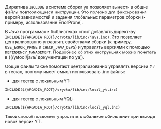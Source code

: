 Директива `INCLUDE` в системе сборки ya позволяет вынести в общие файлы повторяющиеся инструкции. Это полезно для фиксирования версий зависимостей и задания глобальных параметров сборки (к примеру, использование ErrorProne).

В *Java* программах и библиотеках стоит добавлять директиву `INCLUDE(${ARCADIA_ROOT}/crypta/lib/inc/java.inc)`. Это позволяет централизованно управлять свойствами сборки (к примеру, `USE_ERROR_PRONE` и `CHECK_JAVA_DEPS`) и управлять версиями с помощью `DEPENDENCY_MANAGEMENT`. Подробнее об этих инструкциях можно почитать в ((/yatool/java/ документации по ya)).

Общие файлы также помогают централизованно управлять версией *YT* в тестах, поэтому имеет смысл использовать .inc файлы:

- для тестов с локальным YT:
```
INCLUDE(${ARCADIA_ROOT}/crypta/lib/inc/local_yt.inc)
```
- для тестов с локальным YQL:
```
INCLUDE(${ARCADIA_ROOT}/crypta/lib/inc/local_yql.inc)
```
Такой способ позволяет упростить глобальное обновление при выходе новой версии YT.
